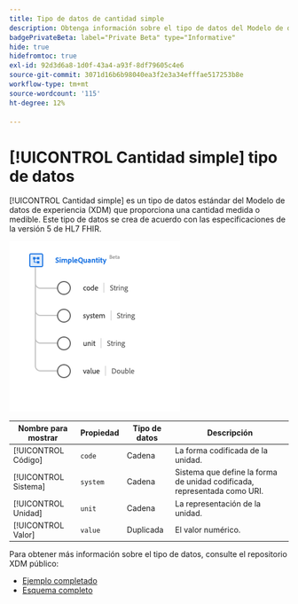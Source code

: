 ```yaml
---
title: Tipo de datos de cantidad simple
description: Obtenga información sobre el tipo de datos del Modelo de datos de experiencia de cantidad simple (XDM).
badgePrivateBeta: label="Private Beta" type="Informative"
hide: true
hidefromtoc: true
exl-id: 92d3d6a8-1d0f-43a4-a93f-8df79605c4e6
source-git-commit: 3071d16b6b98040ea3f2e3a34efffae517253b8e
workflow-type: tm+mt
source-wordcount: '115'
ht-degree: 12%

---
```


# [!UICONTROL Cantidad simple] tipo de datos

[!UICONTROL Cantidad simple] es un tipo de datos estándar del Modelo de datos de experiencia (XDM) que proporciona una cantidad medida o medible. Este tipo de datos se crea de acuerdo con las especificaciones de la versión 5 de HL7 FHIR.

![Estructura de tipo de datos de cantidad simple](../../../images/healthcare/data-types/simple-quantity.png)

| Nombre para mostrar | Propiedad | Tipo de datos | Descripción |
| --- | --- | --- | --- |
| [!UICONTROL Código] | `code` | Cadena | La forma codificada de la unidad. |
| [!UICONTROL Sistema] | `system` | Cadena | Sistema que define la forma de unidad codificada, representada como URI. |
| [!UICONTROL Unidad] | `unit` | Cadena | La representación de la unidad. |
| [!UICONTROL Valor] | `value` | Duplicada | El valor numérico. |

Para obtener más información sobre el tipo de datos, consulte el repositorio XDM público:

* [Ejemplo completado](https://github.com/adobe/xdm/blob/master/extensions/industry/healthcare/fhir/datatypes/simplequantity.example.1.json)
* [Esquema completo](https://github.com/adobe/xdm/blob/master/extensions/industry/healthcare/fhir/datatypes/simplequantity.schema.json)
